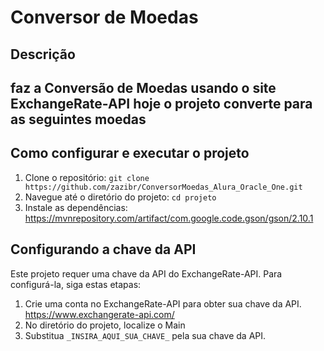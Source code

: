 # Conversor de Moedas

## Descrição

faz a Conversão de Moedas usando o site ExchangeRate-API
hoje o projeto converte para as seguintes moedas
- 

## Como configurar e executar o projeto

1. Clone o repositório: `git clone https://github.com/zazibr/ConversorMoedas_Alura_Oracle_One.git`
2. Navegue até o diretório do projeto: `cd projeto`
3. Instale as dependências:  https://mvnrepository.com/artifact/com.google.code.gson/gson/2.10.1

## Configurando a chave da API

Este projeto requer uma chave da API do ExchangeRate-API. Para configurá-la, siga estas etapas:

1. Crie uma conta no ExchangeRate-API para obter sua chave da API. https://www.exchangerate-api.com/
2. No diretório do projeto, localize o Main 
3. Substitua `_INSIRA_AQUI_SUA_CHAVE_` pela sua chave da API.

